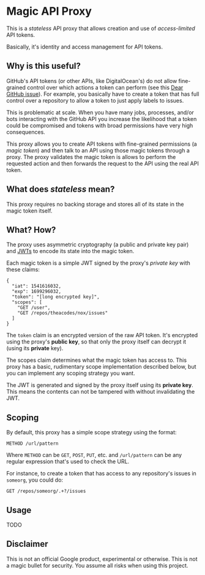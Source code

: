 # Magic API Proxy

This is a *stateless* API proxy that allows creation and use of *access-limited* API tokens.

Basically, it's identity and access management for API tokens.


## Why is this useful?

GitHub's API tokens (or other APIs, like DigitalOcean's) do not allow fine-grained control over which actions a token can perform (see this [Dear GitHub issue](https://github.com/dear-github/dear-github/issues/113)). For example, you basically have to create a token that has full control over a repository to allow a token to just apply labels to issues.

This is problematic at scale. When you have many jobs, processes, and/or bots interacting with the GitHub API you increase the likelihood that a token could be compromised and tokens with broad permissions have very high consequences.

This proxy allows you to create API tokens with fine-grained permissions (a *magic token*) and then talk to an API using those magic tokens through a proxy. The proxy validates the magic token is allows to perform the requested action and then forwards the request to the API using the real API token.


## What does *stateless* mean?

This proxy requires no backing storage and stores all of its state in the magic token itself.


## What? How?

The proxy uses asymmetric cryptography (a public and private key pair) and [JWTs](https://jwt.io) to encode its state into the magic token.

Each magic token is a simple JWT signed by the proxy's *private key* with these claims:

```
{
  "iat": 1541616032,
  "exp": 1699296032,
  "token": "[long encrypted key]",
  "scopes": [
    "GET /user",
    "GET /repos/theacodes/nox/issues"
  ]
}
```

The `token` claim is an encrypted version of the raw API token. It's encrypted using the proxy's **public key**, so that only the proxy itself can decrypt it (using its **private** key).

The scopes claim determines what the magic token has access to. This proxy has a basic, rudimentary scope implementation described below, but you can implement any scoping strategy you want.

The JWT is generated and signed by the proxy itself using its **private key**. This means the contents can not be tampered with without invalidating the JWT.


## Scoping

By default, this proxy has a simple scope strategy using the format:

```
METHOD /url/pattern
```

Where `METHOD` can be `GET`, `POST`, `PUT`, etc. and `/url/pattern` can be any regular expression that's used to check the URL.

For instance, to create a token that has access to any repository's issues in `someorg`, you could do:

```
GET /repos/someorg/.+?/issues
```


## Usage

TODO


## Disclaimer

This is not an official Google product, experimental or otherwise. This is not a magic bullet for security. You assume all risks when using this project.
